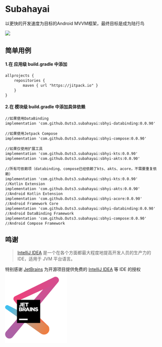 # Subahayai

以更快的开发速度为目标的Android MVVM框架，最终目标是成为陆行鸟  
  
[![](https://jitpack.io/v/Outs3/subahayai.svg)](https://jitpack.io/#Outs3/subahayai)  
  
## 简单用例
#### 1.在 应用级 build.gradle 中添加
```
allprojects {  
    repositories {  
        maven { url "https://jitpack.io" }  
    }  
}
```

   
#### 2.在 模块级 build.gradle 中添加具体依赖
```
//如果使用DataBinding  
implementation 'com.github.Outs3.subahayai:sbhyi-databinding:0.0.90'
  
//如果使用Jetpack Compose  
implementation 'com.github.Outs3.subahayai:sbhyi-compose:0.0.90'
  
//如果仅使用扩展工具  
implementation 'com.github.Outs3.subahayai:sbhyi-kts:0.0.90'
implementation 'com.github.Outs3.subahayai:sbhyi-akts:0.0.90'
  
//所有可依赖项（databinding、compose已经依赖了kts、akts、acore，不需要重复依赖）  
implementation 'com.github.Outs3.subahayai:sbhyi-kts:0.0.90'			//Kotlin Extension
implementation 'com.github.Outs3.subahayai:sbhyi-akts:0.0.90'			//Android Kotlin Extension
implementation 'com.github.Outs3.subahayai:sbhyi-acore:0.0.90'			//Android Framework Core
implementation 'com.github.Outs3.subahayai:sbhyi-databinding:0.0.90'		//Android DataBinding Framework
implementation 'com.github.Outs3.subahayai:sbhyi-compose:0.0.90'			//Android Compose Framework
```

## 鸣谢

> [IntelliJ IDEA](https://zh.wikipedia.org/zh-hans/IntelliJ_IDEA) 是一个在各个方面都最大程度地提高开发人员的生产力的 IDE，适用于 JVM 平台语言。

特别感谢 [JetBrains](https://www.jetbrains.com/?from=Subahayai)
为开源项目提供免费的 [IntelliJ IDEA](https://www.jetbrains.com/idea/?from=Subahayai) 等 IDE 的授权  
[<img src=".github/jetbrains-variant-3.png" width="200"/>](https://www.jetbrains.com/?from=Subahayai)